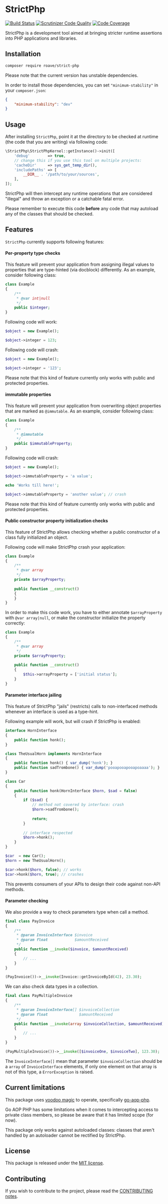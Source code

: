 # StrictPhp

[![Build Status](https://travis-ci.org/Roave/StrictPhp.svg)](https://travis-ci.org/Roave/StrictPhp)
[![Scrutinizer Code Quality](https://scrutinizer-ci.com/g/Roave/StrictPhp/badges/quality-score.png?b=master)](https://scrutinizer-ci.com/g/Roave/StrictPhp/?branch=master)
[![Code Coverage](https://scrutinizer-ci.com/g/Roave/StrictPhp/badges/coverage.png?b=master)](https://scrutinizer-ci.com/g/Roave/StrictPhp/?branch=master)

StrictPhp is a development tool aimed at bringing stricter runtime assertions
into PHP applications and libraries.

## Installation

```sh
composer require roave/strict-php
```

Please note that the current version has unstable dependencies.

In order to install those dependencies, you can set `"minimum-stability"` in
your `composer.json`:

```json
{
    "minimum-stability": "dev"
}
```

## Usage

After installing `StrictPhp`, point it at the directory to be checked at runtime
(the code that you are writing) via following code:

```php
\StrictPhp\StrictPhpKernel::getInstance()->init([
    'debug'        => true,
    // change this if you use this tool on multiple projects:
    'cacheDir'     => sys_get_temp_dir(),
    'includePaths' => [
        __DIR__ . '/path/to/your/sources',
    ],
]);
```

StrictPhp will then intercept any runtime operations that are considered "illegal"
and throw an exception or a catchable fatal error.

Please remember to execute this code **before** any code that may autoload any of
the classes that should be checked.

## Features

`StrictPhp` currently supports following features:

#### Per-property type checks

This feature will prevent your application from assigning illegal values to
properties that are type-hinted (via docblock) differently. As an example,
consider following class:

```php
class Example
{
    /**
     * @var int|null
     */
    public $integer;
}
```

Following code will work:

```php
$object = new Example();

$object->integer = 123;
```

Following code will crash:

```php
$object = new Example();

$object->integer = '123';
```

Please note that this kind of feature currently only works with public and 
protected properties.

#### immutable properties

This feature will prevent your application from overwriting object properties
that are marked as `@immutable`. As an example, consider following class:

```php
class Example
{
    /**
     * @immutable
     */
    public $immutableProperty;
}
```

Following code will crash:

```php
$object = new Example();

$object->immutableProperty = 'a value';

echo 'Works till here!';

$object->immutableProperty = 'another value'; // crash
```

Please note that this kind of feature currently only works with public and 
protected properties.

#### Public constructor property initialization checks

This feature of StrictPhp allows checking whether a public constructor of
a class fully initialized an object.

Following code will make StrictPhp crash your application:

```php
class Example
{
    /**
     * @var array
     */
    private $arrayProperty;
    
    public function __construct()
    {
    }
}
```

In order to make this code work, you have to either annotate `$arrayProperty`
with `@var array|null`, or make the constructor initialize the property
correctly:

```php
class Example
{
    /**
     * @var array
     */
    private $arrayProperty;
    
    public function __construct()
    {
        $this->arrayProperty = ['initial status'];
    }
}
```

#### Parameter interface jailing

This feature of StrictPhp "jails" (restricts) calls to non-interfaced methods
whenever an interface is used as a type-hint.

Following example will work, but will crash if StrictPhp is enabled:

```php
interface HornInterface
{
    public function honk();
}

class TheUsualHorn implements HornInterface
{
    public function honk() { var_dump('honk'); }
    public function sadTrombone() { var_dump('pooapooapooapoaaaa'); }
}

class Car
{
    public function honk(HornInterface $horn, $sad = false)
    {
        if ($sad) {
            // method not covered by interface: crash
            $horn->sadTrombone();
            
            return;
        }
        
        // interface respected
        $horn->honk();
    }
}
```

```php
$car  = new Car();
$horn = new TheUsualHorn();

$car->honk($horn, false); // works
$car->honk($horn, true); // crashes
```

This prevents consumers of your APIs to design their code against non-API methods.

#### Parameter checking

We also provide a way to check parameters type when call a method.

```php
final class PayInvoice
{
    /**
     * @param InvoiceInterface $invoice
     * @param float            $amountReceived
     */
    public function __invoke($invoice, $amountReceived)
    {
        // ...
    }
}

(PayInvoice())->__invoke(Invoice::getInvoiceById(42), 23.30);
```

We can also check data types in a collection.

```php
final class PayMultipleInvoice
{
    /**
     * @param InvoiceInterface[] $invoiceCollection
     * @param float              $amountReceived
     */
    public function __invoke(array $invoiceCollection, $amountReceived)
    {
        // ...
    }
}

(PayMultipleInvoice())->__invoke([$invoiceOne, $invoiceTwo], 123.30);
```

The `InvoiceInterface[]` mean that parameter `$invoiceCollection` should be a `array` of `InvoiceInterface` elements,
if only one element on that array is not of this type, a `ErrorException` is raised.

## Current limitations

This package uses [voodoo magic](http://ocramius.github.io/voodoo-php/) to 
operate, specifically [go-aop-php](https://github.com/lisachenko/go-aop-php).

Go AOP PHP has some limitations when it comes to intercepting access to
private class members, so please be aware that it has limited scope (for now).

This package only works against autoloaded classes: classes that aren't handled by
an autoloader cannot be rectified by StrictPhp.

## License

This package is released under the [MIT license](LICENSE).

## Contributing

If you wish to contribute to the project, please read the [CONTRIBUTING notes](CONTRIBUTING.md).
